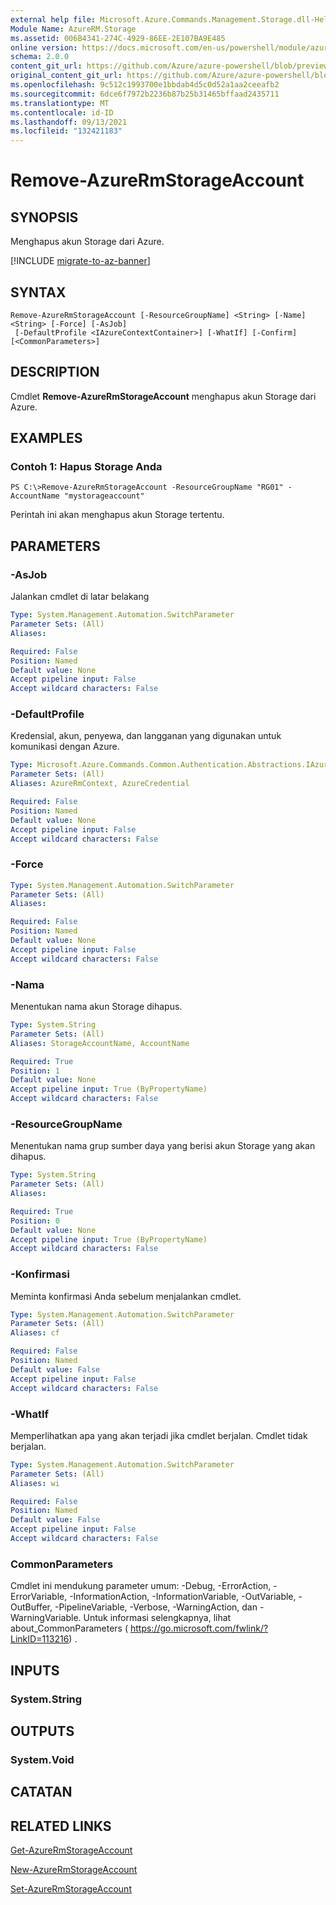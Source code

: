 ```yaml
---
external help file: Microsoft.Azure.Commands.Management.Storage.dll-Help.xml
Module Name: AzureRM.Storage
ms.assetid: 006B4341-274C-4929-86EE-2E107BA9E485
online version: https://docs.microsoft.com/en-us/powershell/module/azurerm.storage/remove-azurermstorageaccount
schema: 2.0.0
content_git_url: https://github.com/Azure/azure-powershell/blob/preview/src/ResourceManager/Storage/Commands.Management.Storage/help/Remove-AzureRmStorageAccount.md
original_content_git_url: https://github.com/Azure/azure-powershell/blob/preview/src/ResourceManager/Storage/Commands.Management.Storage/help/Remove-AzureRmStorageAccount.md
ms.openlocfilehash: 9c512c1993700e1bbdab4d5c0d52a1aa2ceeafb2
ms.sourcegitcommit: 6dce6f7972b2236b87b25b31465bffaad2435711
ms.translationtype: MT
ms.contentlocale: id-ID
ms.lasthandoff: 09/13/2021
ms.locfileid: "132421183"
---
```

# Remove-AzureRmStorageAccount

## SYNOPSIS
Menghapus akun Storage dari Azure.

[!INCLUDE [migrate-to-az-banner](../../includes/migrate-to-az-banner.md)]

## SYNTAX

```
Remove-AzureRmStorageAccount [-ResourceGroupName] <String> [-Name] <String> [-Force] [-AsJob]
 [-DefaultProfile <IAzureContextContainer>] [-WhatIf] [-Confirm] [<CommonParameters>]
```

## DESCRIPTION
Cmdlet **Remove-AzureRmStorageAccount** menghapus akun Storage dari Azure.

## EXAMPLES

### Contoh 1: Hapus Storage Anda
```
PS C:\>Remove-AzureRmStorageAccount -ResourceGroupName "RG01" -AccountName "mystorageaccount"
```

Perintah ini akan menghapus akun Storage tertentu.

## PARAMETERS

### -AsJob
Jalankan cmdlet di latar belakang

```yaml
Type: System.Management.Automation.SwitchParameter
Parameter Sets: (All)
Aliases:

Required: False
Position: Named
Default value: None
Accept pipeline input: False
Accept wildcard characters: False
```

### -DefaultProfile
Kredensial, akun, penyewa, dan langganan yang digunakan untuk komunikasi dengan Azure.

```yaml
Type: Microsoft.Azure.Commands.Common.Authentication.Abstractions.IAzureContextContainer
Parameter Sets: (All)
Aliases: AzureRmContext, AzureCredential

Required: False
Position: Named
Default value: None
Accept pipeline input: False
Accept wildcard characters: False
```

### -Force
```yaml
Type: System.Management.Automation.SwitchParameter
Parameter Sets: (All)
Aliases:

Required: False
Position: Named
Default value: None
Accept pipeline input: False
Accept wildcard characters: False
```

### -Nama
Menentukan nama akun Storage dihapus.

```yaml
Type: System.String
Parameter Sets: (All)
Aliases: StorageAccountName, AccountName

Required: True
Position: 1
Default value: None
Accept pipeline input: True (ByPropertyName)
Accept wildcard characters: False
```

### -ResourceGroupName
Menentukan nama grup sumber daya yang berisi akun Storage yang akan dihapus.

```yaml
Type: System.String
Parameter Sets: (All)
Aliases:

Required: True
Position: 0
Default value: None
Accept pipeline input: True (ByPropertyName)
Accept wildcard characters: False
```

### -Konfirmasi
Meminta konfirmasi Anda sebelum menjalankan cmdlet.

```yaml
Type: System.Management.Automation.SwitchParameter
Parameter Sets: (All)
Aliases: cf

Required: False
Position: Named
Default value: False
Accept pipeline input: False
Accept wildcard characters: False
```

### -WhatIf
Memperlihatkan apa yang akan terjadi jika cmdlet berjalan.
Cmdlet tidak berjalan.

```yaml
Type: System.Management.Automation.SwitchParameter
Parameter Sets: (All)
Aliases: wi

Required: False
Position: Named
Default value: False
Accept pipeline input: False
Accept wildcard characters: False
```

### CommonParameters
Cmdlet ini mendukung parameter umum: -Debug, -ErrorAction, -ErrorVariable, -InformationAction, -InformationVariable, -OutVariable, -OutBuffer, -PipelineVariable, -Verbose, -WarningAction, dan -WarningVariable. Untuk informasi selengkapnya, lihat about_CommonParameters ( https://go.microsoft.com/fwlink/?LinkID=113216) .

## INPUTS

### System.String

## OUTPUTS

### System.Void

## CATATAN

## RELATED LINKS

[Get-AzureRmStorageAccount](./Get-AzureRmStorageAccount.md)

[New-AzureRmStorageAccount](./New-AzureRmStorageAccount.md)

[Set-AzureRmStorageAccount](./Set-AzureRmStorageAccount.md)


